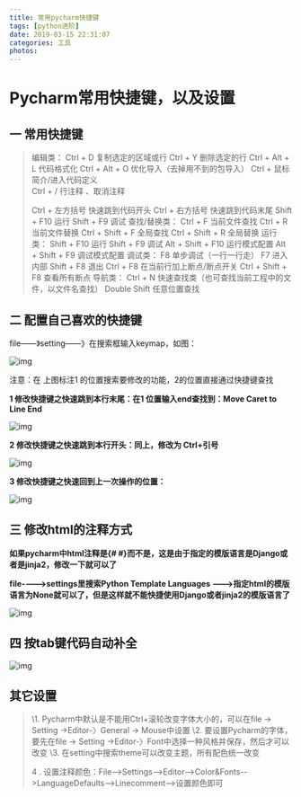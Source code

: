 ```yaml
---
title: 常用pycharm快捷键
tags: [python进阶]
date: 2019-03-15 22:31:07
categories: 工具
photos:
---
```


# Pycharm常用快捷键，以及设置

## 一 常用快捷键

> 编辑类：
> Ctrl + D             复制选定的区域或行
> Ctrl + Y           删除选定的行
> Ctrl + Alt + L     代码格式化
> Ctrl + Alt + O     优化导入（去掉用不到的包导入）
> Ctrl + 鼠标        简介/进入代码定义    
> Ctrl + /           行注释 、取消注释
>
> Ctrl + 左方括号   快速跳到代码开头
> Ctrl + 右方括号   快速跳到代码末尾
> Shift + F10        运行
> Shift + F9         调试
> 查找/替换类：
> Ctrl + F          当前文件查找
> Ctrl + R          当前文件替换
> Ctrl + Shift + F  全局查找
> Ctrl + Shift + R  全局替换 
> 运行类：
> Shift + F10        运行
> Shift + F9         调试
> Alt + Shift + F10  运行模式配置
> Alt + Shift + F9   调试模式配置
> 调试类：
> F8                单步调试（一行一行走）
> F7                进入内部
> Shift + F8        退出
> Ctrl + F8         在当前行加上断点/断点开关
> Ctrl + Shift + F8 查看所有断点
> 导航类：
> Ctrl + N          快速查找类（也可查找当前工程中的文件，以文件名查找）
> Double Shift      任意位置查找

## 二 配置自己喜欢的快捷键

file——》setting——》在搜索框输入keymap，如图：

![img](https://images2018.cnblogs.com/blog/1350514/201805/1350514-20180507100828415-1252593424.png)

注意：在 上图标注1 的位置搜索要修改的功能，2的位置直接通过快捷键查找

 

 **1  修改快捷键之快速跳到本行末尾：在1 位置输入end查找到：Move Caret to Line End**

![img](https://images2018.cnblogs.com/blog/1350514/201805/1350514-20180507101117803-754153036.png)

 

 

 **2  修改快捷键之快速跳到本行开头：同上，修改为 Ctrl+引号**

![img](https://images2018.cnblogs.com/blog/1350514/201805/1350514-20180507101630695-1539432329.png)

 

 **3  修改快捷键之快速回到上一次操作的位置：**

 

![img](https://images2018.cnblogs.com/blog/1350514/201805/1350514-20180507101822016-239909397.png)

## 三 修改html的注释方式

**如果pycharm中html注释是{# #}而不是<!-- -->，这是由于指定的模版语言是Django或者是jinja2，修改一下就可以了**

**file---->settings里搜索Python Template Languages --->指定html的模版语言为None就可以了，但是这样就不能快捷使用Django或者jinja2的模版语言了**

![img](https://images2018.cnblogs.com/blog/1350514/201808/1350514-20180825193307165-1040610365.png)

## 四 按tab键代码自动补全

![img](https://images2018.cnblogs.com/blog/1350514/201808/1350514-20180825205948572-1674938901.png)

## 其它设置

> \1. Pycharm中默认是不能用Ctrl+滚轮改变字体大小的，可以在file -> Setting ->Editor-〉General -> Mouse中设置
> \2. 要设置Pycharm的字体，要先在file -> Setting ->Editor-〉Font中选择一种风格并保存，然后才可以改变
> \3. 在setting中搜索theme可以改变主题，所有配色统一改变
>
> 4 . 设置注释颜色：File-->Settings-->Editor-->Color&Fonts-->LanguageDefaults-->Linecomment-->设置颜色即可